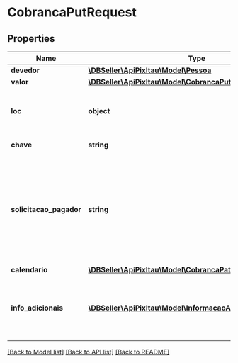 # CobrancaPutRequest

## Properties
Name | Type | Description | Notes
------------ | ------------- | ------------- | -------------
**devedor** | [**\DBSeller\ApiPixItau\Model\Pessoa**](Pessoa.md) |  | [optional] 
**valor** | [**\DBSeller\ApiPixItau\Model\CobrancaPutRequestValor**](CobrancaPutRequestValor.md) |  | 
**loc** | **object** | Estrutura com informações do identificador da localização do payload. | [optional] 
**chave** | **string** | Chave DICT do recebedor | 
**solicitacao_pagador** | **string** | O campo solicitacaoPagador, determina um texto a ser apresentado ao pagador para que ele possa digitar uma informação correlata, em formato livre, a ser enviada ao recebedor | [optional] 
**calendario** | [**\DBSeller\ApiPixItau\Model\CobrancaPatchRequestCalendario**](CobrancaPatchRequestCalendario.md) |  | 
**info_adicionais** | [**\DBSeller\ApiPixItau\Model\InformacaoAdicional[]**](InformacaoAdicional.md) | Cada respectiva informação adicional contida na lista (nome e valor) deve ser apresentada ao pagador | [optional] 

[[Back to Model list]](../../README.md#documentation-for-models) [[Back to API list]](../../README.md#documentation-for-api-endpoints) [[Back to README]](../../README.md)

